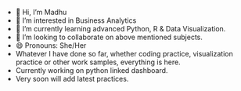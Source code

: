 - 👋 Hi, I’m Madhu
- 👀 I’m interested in Business Analytics
- 🌱 I’m currently learning advanced Python, R & Data Visualization. 
- 💞️ I’m looking to collaborate on above mentioned subjects. 
- 😄 Pronouns: She/Her
-  Whatever I have done so far, whether coding practice, visualization practice or other work samples, everything is here.
-  Currently working on python linked dashboard.
-  Very soon will add latest practices.

 

<!---
Madhu-g24/Madhu-g24 is a ✨ special ✨ repository because its `README.md` (this file) appears on your GitHub profile.
You can click the Preview link to take a look at your changes.
--->
